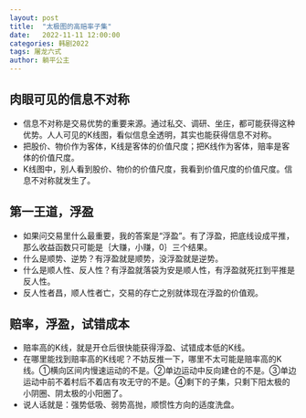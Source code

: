 ```yaml
---
layout: post
title:  "太极图的高赔率子集"
date:   2022-11-11 12:00:00
categories: 韩剧2022
tags: 屠龙六式
author: 躺平公主
---
```


## 肉眼可见的信息不对称
* 信息不对称是交易优势的重要来源。通过私交、调研、坐庄，都可能获得这种优势。人人可见的K线图，看似信息全透明，其实也能获得信息不对称。
* 把股价、物价作为客体，K线是客体的价值尺度；把K线作为客体，赔率是客体的价值尺度。
* K线图中，别人看到股价、物价的价值尺度，我看到价值尺度的价值尺度。信息不对称就发生了。

## 第一王道，浮盈
* 如果问交易里什么最重要，我的答案是“浮盈”。有了浮盈，把底线设成平推，那么收益函数只可能是｛大赚，小赚，0｝三个结果。
* 什么是顺势、逆势？有浮盈就是顺势，没浮盈就是逆势。
* 什么是顺人性、反人性？有浮盈就落袋为安是顺人性，有浮盈就死扛到平推是反人性。
* 反人性者昌，顺人性者亡，交易的存亡之别就体现在浮盈的价值观。

## 赔率，浮盈，试错成本
* 赔率高的K线，就是开仓后很快能获得浮盈、试错成本低的K线。
* 在哪里能找到赔率高的K线呢？不妨反推一下，哪里不太可能是赔率高的K线。①横向区间内慢速运动的不是。②单边运动中反向建仓的不是。③单边运动中前不着村后不着店有攻无守的不是。④剩下的子集，只剩下阳太极的小阴圈、阴太极的小阳圈了。
* 说人话就是：强势低吸、弱势高抛，顺惯性方向的适度洗盘。
